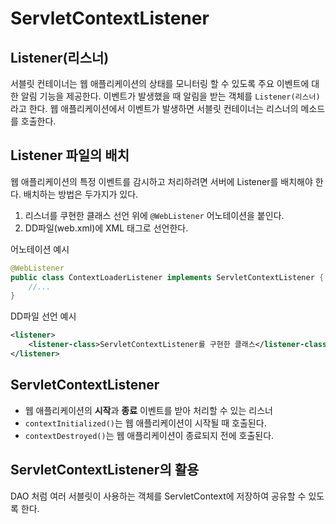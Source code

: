 # ServletContextListener

## Listener(리스너)
서블릿 컨테이너는 웹 애플리케이션의 상태를 모니터링 할 수 있도록 주요 이벤트에 대한 알림 기능을 제공한다. 이벤트가 발생했을 때 알림을 받는 객체를 `Listener(리스너)`라고 한다. 웹 애플리케이션에서 이벤트가 발생하면 서블릿 컨테이너는 리스너의 메소드를 호출한다.

## Listener 파일의 배치
웹 애플리케이션의 특정 이벤트를 감시하고 처리하려면 서버에 Listener를 배치해야 한다. 배치하는 방법은 두가지가 있다.

1. 리스너를 쿠현한 클래스 선언 위에 `@WebListener` 어노테이션을 붙인다.
2. DD파일(web.xml)에 XML 태그로 선언한다.

어노테이션 예시
 ```java
 @WebListener
 public class ContextLoaderListener implements ServletContextListener {
     //...
 }
 ```

DD파일 선언 예시
```xml
<listener>
    <listener-class>ServletContextListener를 구현한 클래스</listener-class>
</listener>
```

## ServletContextListener
- 웹 애플리케이션의 **시작**과 **종료** 이벤트를 받아 처리할 수 있는 리스너
- `contextInitialized()`는 웹 애플리케이션이 시작될 때 호출된다.
- `contextDestroyed()`는 웹 애플리케이션이 종료되지 전에 호출된다.

## ServletContextListener의 활용
DAO 처럼 여러 서블릿이 사용하는 객체를 ServletContext에 저장하여 공유할 수 있도록 한다.


